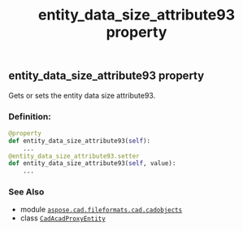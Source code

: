 ﻿---
title: entity_data_size_attribute93 property
second_title: Aspose.CAD for Python via .NET API References
description: 
type: docs
weight: 250
url: /python-net/aspose.cad.fileformats.cad.cadobjects/cadacadproxyentity/entity_data_size_attribute93/
is_root: false
---

## entity_data_size_attribute93 property


Gets or sets the entity data size attribute93.
### Definition:
```python
@property
def entity_data_size_attribute93(self):
    ...
@entity_data_size_attribute93.setter
def entity_data_size_attribute93(self, value):
    ...
```

### See Also
* module [`aspose.cad.fileformats.cad.cadobjects`](../../)
* class [`CadAcadProxyEntity`](/cad/python-net/aspose.cad.fileformats.cad.cadobjects/cadacadproxyentity)
